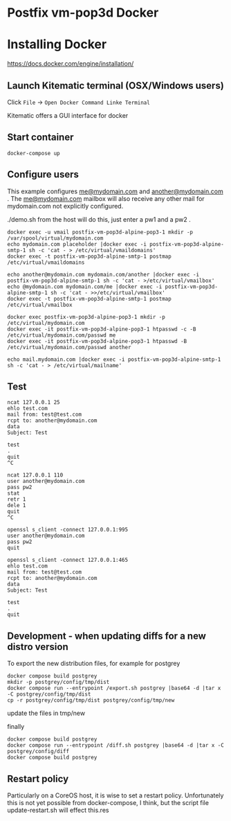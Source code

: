 # Postfix vm-pop3d Docker
#
# Installing Docker

https://docs.docker.com/engine/installation/

## Launch Kitematic terminal (OSX/Windows users)

Click `File` -> `Open Docker Command Linke Terminal`

Kitematic offers a GUI interface for docker

## Start container

```
docker-compose up
```

## Configure users

This example configures me@mydomain.com and another@mydomain.com .  The me@mydomain.com mailbox will also
receive any other mail for mydomain.com not explicitly configured.

./demo.sh from the host will do this, just enter a pw1 and a pw2 .

```
docker exec -u vmail postfix-vm-pop3d-alpine-pop3-1 mkdir -p /var/spool/virtual/mydomain.com
echo mydomain.com placeholder |docker exec -i postfix-vm-pop3d-alpine-smtp-1 sh -c 'cat - > /etc/virtual/vmaildomains'
docker exec -t postfix-vm-pop3d-alpine-smtp-1 postmap /etc/virtual/vmaildomains

echo another@mydomain.com mydomain.com/another |docker exec -i postfix-vm-pop3d-alpine-smtp-1 sh -c 'cat - >/etc/virtual/vmailbox'
echo @mydomain.com mydomain.com/me |docker exec -i postfix-vm-pop3d-alpine-smtp-1 sh -c 'cat - >>/etc/virtual/vmailbox'
docker exec -t postfix-vm-pop3d-alpine-smtp-1 postmap /etc/virtual/vmailbox

docker exec postfix-vm-pop3d-alpine-pop3-1 mkdir -p /etc/virtual/mydomain.com
docker exec -it postfix-vm-pop3d-alpine-pop3-1 htpasswd -c -B /etc/virtual/mydomain.com/passwd me
docker exec -it postfix-vm-pop3d-alpine-pop3-1 htpasswd -B /etc/virtual/mydomain.com/passwd another

echo mail.mydomain.com |docker exec -i postfix-vm-pop3d-alpine-smtp-1 sh -c 'cat - > /etc/virtual/mailname'
```

## Test

```
ncat 127.0.0.1 25
ehlo test.com
mail from: test@test.com
rcpt to: another@mydomain.com
data
Subject: Test

test
.
quit
^C

ncat 127.0.0.1 110
user another@mydomain.com
pass pw2
stat
retr 1
dele 1
quit
^C

openssl s_client -connect 127.0.0.1:995
user another@mydomain.com
pass pw2
quit

openssl s_client -connect 127.0.0.1:465
ehlo test.com
mail from: test@test.com
rcpt to: another@mydomain.com
data
Subject: Test

test
.
quit

```

## Development - when updating diffs for a new distro version

To export the new distribution files, for example for postgrey
```
docker compose build postgrey
mkdir -p postgrey/config/tmp/dist
docker compose run --entrypoint /export.sh postgrey |base64 -d |tar x -C postgrey/config/tmp/dist
cp -r postgrey/config/tmp/dist postgrey/config/tmp/new
```

update the files in tmp/new

finally
```
docker compose build postgrey
docker compose run --entrypoint /diff.sh postgrey |base64 -d |tar x -C postgrey/config/diff
docker compose build postgrey

```


## Restart policy
Particularly on a CoreOS host, it is wise to set a restart policy.  Unfortunately this is not yet possible from docker-compose, I think, but the script file update-restart.sh will effect this.res